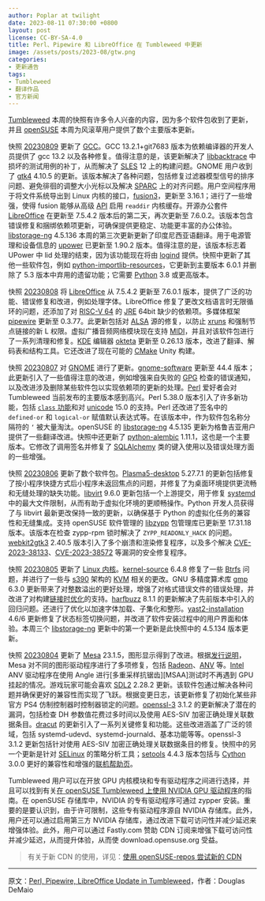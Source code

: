 ```yaml
---
author: Poplar at twilight
date: 2023-08-11 07:30:00 +0800
layout: post
license: CC-BY-SA-4.0
title: Perl、Pipewire 和 LibreOffice 在 Tumbleweed 中更新
image: /assets/posts/2023-08/gtw.png
categories:
- 更新通告
tags:
- Tumbleweed
- 翻译作品
- 官方新闻
---
```


[Tumbleweed] 本周的快照有许多令人兴奋的内容，因为多个软件包收到了更新，并且 [openSUSE] 本周为风滚草用户提供了数个主要版本更新。

[Tumbleweed]: https://get.opensuse.org/tumbleweed/
[opensuse]: https://get.opensuse.org/

快照 [20230809] 更新了 [GCC]。GCC 13.2.1+git7683 版本为依赖编译器的开发人员提供了 gcc 13.2 以及各种修复。值得注意的是，该更新解决了 [libbacktrace] 中损坏的测试用例的补丁，从而解决了 [SLES] 12 上的构建问题。GNOME 用户收到了 [gtk4] 4.10.5 的更新。该版本解决了各种问题，包括修复过滤器模型信号的排序问题、避免徘徊的调整大小光标以及解决 [SPARC] 上的对齐问题。用户空间程序用于将文件系统导出到 Linux 内核的接口，[fusion3]，更新至 3.16.1；进行了一些增强，使得 fusion 能够从高级 [API] 启用 `readdir` 内核缓存。开源办公套件 [LibreOffice] 在更新至 7.5.4.2 版本后的第二天，再次更新至 7.6.0.2。该版本包含错误修复和捆绑依赖项更新，可确保提供更稳定、功能更丰富的办公体验。[libstorage-ng] 4.5.136 本周的第三次更新更新了印度尼西亚语翻译。用于电源管理和设备信息的 [upower] 已更新至 1.90.2 版本。值得注意的是，该版本标志着 UPower 中 lid 处理的结束，因为该功能现在将由 [logind] 提供。快照中更新了其他一些软件包，例如 [python-importlib-resources]，它更新到主要版本 6.0.1 并删除了 5.3 版本中弃用的遗留功能；它需要 [Python] 3.8 或更高版本。

[20230809]: https://lists.opensuse.org/archives/list/factory@lists.opensuse.org/thread/JONO3B3IE6PM7XGJCDPLVCC7V7FYEY3A/
[GCC]: https://gcc.gnu.org/
[libbacktrace]: https://github.com/ianlancetaylor/libbacktrace/tree/master
[SLES]: https://www.suse.com/products/server/
[gtk4]: https://www.gtk.org/
[SPARC]: https://en.wikipedia.org/wiki/SPARC
[fusion3]: https://github.com/libfuse/libfuse
[API]: https://en.wikipedia.org/wiki/API
[libreoffice]: https://www.libreoffice.org/
[libstorage-ng]: https://github.com/openSUSE/libstorage-ng
[upower]: https://upower.freedesktop.org/
[logind]: https://www.freedesktop.org/software/systemd/man/systemd-logind.service.html
[python-importlib-resources]: https://pypi.org/project/importlib-resources/
[python]: https://www.python.org/

快照 [20230808] 将 [LibreOffice] 从 7.5.4.2 更新至 7.6.0.1 版本，提供了广泛的功能、错误修复和改进，例如处理字体。LibreOffice 修复了更改文档语言时无限循环的问题，还添加了对 [RISC-V 64] 的 [JRE] 64bit 缺少的依赖项。多媒体框架 [pipewire] 更新至 0.3.77。此更新包括对 [ALSA] 源的修复，以防止 [xruns] 和强制节点链接的新 L 权限。虚拟广播音频网络模块现在支持 [MIDI]，并且对该软件包进行了一系列清理和修复。[KDE] 编辑器 [okteta] 更新至 0.26.13 版本，改进了翻译、解码表和结构工具。它还改进了现在可能的 [CMake] Unity 构建。

[20230808]: https://lists.opensuse.org/archives/list/factory@lists.opensuse.org/thread/LA4RF3TGDYRMTLM5OJPLF7HHHQ4IISE7/
[JRE]: https://en.wikipedia.org/wiki/Java_(software_platform)#Java_Runtime_Environment
[RISC-V 64]: https://riscv.org/
[pipewire]: https://pipewire.org/
[alsa]: https://en.wikipedia.org/wiki/Advanced_Linux_Sound_Architecture
[xruns]: https://unix.stackexchange.com/questions/199498/what-are-xruns
[MIDI]: https://en.wikipedia.org/wiki/MIDI
[kde]: https://kde.org/
[okteta]: https://apps.kde.org/okteta/
[cmake]: https://cmake.org/

快照 [20230807] 对 [GNOME] 进行了更新。[gnome-software] 更新至 44.4 版本；此更新引入了一些值得注意的改进，例如增强来自失败的 [GPG] 检查的错误通知，以及改进涉及删除某些软件包以实现依赖项的更新的处理。[Perl] 爱好者会对 Tumbleweed 当前发布的主要版本感到高兴。Perl 5.38.0 版本引入了许多新功能，包括 [`class` 功能]和对 [unicode] 15.0 的支持。Perl 还改进了签名中的 `defined-or` 和 `logical-or` 赋值默认表达式等。在该版本中，作为软件包名称分隔符的 `‘` 被大量淘汰。openSUSE 的 [libstorage-ng] 4.5.135 更新为格鲁吉亚用户提供了一些翻译改进。快照中还更新了 [python-alembic] 1.11.1，这也是一个主要版本。它修改了调用签名并修复了 [SQLAlchemy] 类的键入使用以及错误处理方面的一些增强。

[20230807]: https://lists.opensuse.org/archives/list/factory@lists.opensuse.org/thread/KUZ7AJCYOKZO4D5ZMNIGSW5NBLP6LWZQ/
[gnome]: https://www.gnome.org/
[GPG]: https://gnupg.org
[gnome-software]: https://gitlab.gnome.org/GNOME/gnome-software
[perl]: https://www.perl.org/
[`class` 功能]: https://perldoc.perl.org/perlclassguts
[unicode]: https://unicode.org/
[python-alembic]: https://pypi.org/project/alembic/
[SQLAlchemy]: https://www.sqlalchemy.org/

快照 [20230806] 更新了数个软件包。[Plasma5-desktop] 5.27.7.1 的更新包括修复了按小程序快捷方式后小程序未返回焦点的问题，并修复了为桌面环境提供更流畅和无缝处理的缺失功能。[libvirt] 9.6.0 更新包括一个上游提交，用于修复 [systemd] 中的最大文件限制，从而有助于虚拟化环境的更顺畅操作。Python 开发人员获得了与 libvirt 最新更改保持一致的更新，以确保基于 Python 的虚拟化任务的兼容性和无缝集成。支持 openSUSE 软件管理的 [libzypp] 包管理库已更新至 17.31.18 版本。该版本在检查 zypp-rpm 锁时解决了 `ZYPP_READONLY_HACK` 的问题。[webkit2gtk3] 2.40.5 版本引入了多个崩溃和渲染修复程序，以及多个解决 [CVE-2023-38133]、[CVE-2023-38572] 等漏洞的安全修复程序。

[20230806]: https://lists.opensuse.org/archives/list/factory@lists.opensuse.org/thread/WNQBSU7CYTLTMURJUMPVTWASGSBIUKHW/
[plasma5-desktop]: https://kde.org/plasma-desktop/
[libvirt]: https://libvirt.org/
[systemd]: https://freedesktop.org/wiki/Software/systemd/
[libzypp]: https://github.com/openSUSE/libzypp
[webkit2gtk3]: https://webkitgtk.org/
[CVE-2023-38133]: https://www.suse.com/security/cve/CVE-2023-38133.html
[CVE-2023-38572]: https://www.suse.com/security/cve/CVE-2023-38572.html

快照 [20230805] 更新了 [Linux 内核][kernel-source]。[kernel-source] 6.4.8 修复了一些 [Btrfs] 问题，并进行了一些与 [s390] 架构的 [KVM] 相关的更改。GNU 多精度算术库 [gmp] 6.3.0 更新带来了对整数溢出的更好处理，增强了对格式错误文件的错误处理，并改进了对构建[链接时优化]的支持。[harfbuzz] 8.1.1 的更新解决了先前版本中引入的回归问题。还进行了优化以加速字体加载、子集化和整形。[yast2-installation] 4.6/6 更新修复了状态标签切换问题，并改进了软件安装过程中的用户界面和体验。本周三个 [libstorage-ng] 更新中的第一个更新是此快照中的 4.5.134 版本更新。

[kernel-source]: https://www.kernel.org/
[20230805]: https://lists.opensuse.org/archives/list/factory@lists.opensuse.org/thread/SUZUTCOUXGCXRUMNJ6C5G6VVGPTJC5Q4/
[btrfs]: https://btrfs.wiki.kernel.org/
[gmp]: https://gmplib.org/
[s390]: https://en.wikipedia.org/wiki/IBM_System/390
[链接时优化]: https://gcc.gnu.org/wiki/LinkTimeOptimization
[KVM]: https://www.redhat.com/en/topics/virtualization/what-is-KVM
[harfbuzz]: https://github.com/harfbuzz/harfbuzz
[yast2-installation]: https://github.com/yast/yast-installation

快照 [20230804] 更新了 [Mesa] 23.1.5，图形显示得到了改进。根据[发行说明]，Mesa 对不同的图形驱动程序进行了多项修复，包括 [Radeon]、[ANV] 等。[Intel] ANV 驱动程序在使用 Angle 进行[多重采样抗锯齿][MSAA]测试时不再遇到 GPU 挂起的情况。游戏玩家可能会喜欢 [SDL2] 2.28.2 更新。该软件包通过解决各种问题并确保更好的兼容性而实现了飞跃。根据变更日志，该更新修复了初始化某些非官方 PS4 仿制控制器时控制器锁定的问题。[openssl-3] 3.1.2 的更新解决了潜在的漏洞，包括检查 DH 参数值花费过多时间以及使用 AES-SIV 加密正确处理关联数据条目。[dracut] 的更新引入了一系列关键修复和功能。这些改进涵盖了广泛的领域，包括 systemd-udevd、systemd-journald、基本功能等等。openssl-3 3.1.2 更新包括针对使用 AES-SIV 加密正确处理关联数据条目的修复。快照中的另一个更新是针对 [SELinux] 的策略分析工具；[setools] 4.4.3 版本包括与 [Cython] 3.0.0 更好的兼容性和增强的[联机帮助页]。

[20230804]: https://lists.opensuse.org/archives/list/factory@lists.opensuse.org/thread/ZAHKFUDUGIRMFFMJKIE3IQY3BOB3W4TA/
[联机帮助页]: https://manpages.opensuse.org/
[mesa]: https://www.mesa3d.org/
[发行说明]: https://docs.mesa3d.org/relnotes/23.1.4.html
[radeon]: https://www.amd.com/en/graphics/radeon-rx-graphics
[anv]: https://docs.mesa3d.org/drivers/anv.html
[intel]: https://www.intel.com/
[sdl2]: https://www.libsdl.org/
[openssl-3]: https://www.openssl.org/
[dracut]: https://dracut.wiki.kernel.org/index.php/Main_Page
[SELinux]: https://github.com/SELinuxProject
[setools]: https://github.com/SELinuxProject/setools/wiki
[cython]: https://github.com/cython/cython

Tumbleweed 用户可以在开放 GPU 内核模块和专有驱动程序之间进行选择，并且可以找到有关[在 openSUSE Tumbleweed 上使用 NVIDIA GPU 驱动程序]的指南。在 openSUSE 存储库中，NVIDIA 的专有驱动程序可通过 zypper 安装。重要的是要认识到，由于许可限制，这些专有驱动程序源自 NVIDIA 存储库。此外，用户还可以通过启用第三方 NVIDIA 存储库，通过改进下载可访问性并减少延迟来增强体验。此外，用户可以通过 Fastly.com 赞助 CDN 订阅来增强下载可访问性并减少延迟，从而提升体验，从而使 download.opensuse.org 受益。

> 有关于新 CDN 的使用，详见：[使用 openSUSE-repos 尝试新的 CDN](https://suse.org.cn/%E6%9B%B4%E6%96%B0%E9%80%9A%E5%91%8A/2023/07/30/try-new-cdn.html)

[在 openSUSE Tumbleweed 上使用 NVIDIA GPU 驱动程序]: https://en.opensuse.org/SDB:NVIDIA_drivers#openSUSE-repos

------

原文：[Perl, Pipewire, LibreOffice Update in Tumbleweed](https://news.opensuse.org/2023/08/11/perl-pipewire-libreoffice-up-in-tw/)，作者：Douglas DeMaio